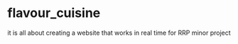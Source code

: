 # flavour_cuisine
it is all about creating  a website that works in real time for RRP minor project
